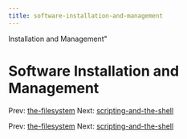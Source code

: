 ```yaml
---
title: software-installation-and-management
---
```


Installation and Management"

# Software Installation and Management

Prev: [the-filesystem](the-filesystem.md) Next:
[scripting-and-the-shell](scripting-and-the-shell.md)

Prev: [the-filesystem](the-filesystem.md) Next:
[scripting-and-the-shell](scripting-and-the-shell.md)
